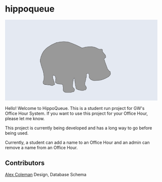 # hippoqueue
![](header.png)

Hello! Welcome to HippoQueue. This is a student run project for GW's Office Hour System. If you want to use this project for your Office Hour, please let me know.

This project is currently being developed and has a long way to go before being used. 

Currently, a student can add a name to an Office Hour and an admin can remove a name from an Office Hour. 

## Contributors
[Alex Coleman](https://github.com/acoleman2000) Design, Database Schema
